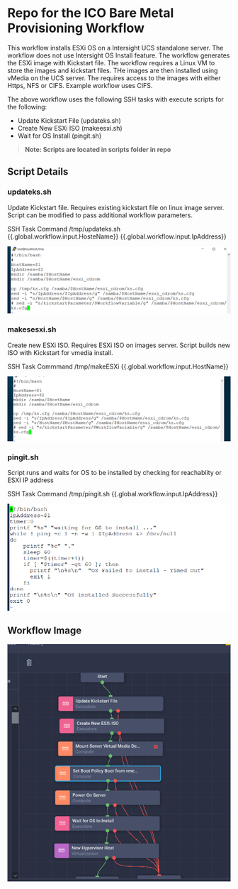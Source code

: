 # Repo for the ICO Bare Metal Provisioning Workflow

This workflow installs ESXi OS on a Intersight UCS standalone server. The workflow does not use Intersight OS Install feature. The workflow generates the ESXi image with Kickstart file. The workflow requires a Linux VM to store the images and kickstart files. THe images are then installed using vMedia on the UCS server. The requires access to the images with either Https, NFS or CIFS. Example workflow uses CIFS.    

The above workflow uses the following SSH tasks with execute scripts for the following:
 - Update Kickstart File (updateks.sh)
 - Create New ESXi ISO (makeesxi.sh)
 - Wait for OS Install (pingit.sh)  
 > **Note: Scripts are located in scripts folder in repo**


## Script Details

### updateks.sh
Update Kickstart file. Requires existing kickstart file on linux image server. Script can be modified to pass additional workflow parameters.

SSH Task Command  /tmp/updateks.sh {{.global.workflow.input.HosteName}} {{.global.workflow.input.IpAddress}}

![This is an image](images/updateks.PNG)


### makesesxi.sh
Create new ESXi ISO. Requires ESXi ISO on images server. Script builds new ISO with Kickstart for vmedia install.

SSH Task Commmand /tmp/makeESXi {{.global.workflow.input.HostName}}

![This is an image](images/marksesxi.PNG)


### pingit.sh
Script runs and waits for OS to be installed by checking for reachablity or ESXI IP address

SSH Task Command /tmp/pingit.sh {{.global.workflow.input.IpAddress}}

![This is an image](images/pingit.PNG)


## Workflow Image

![This is an image](images/workflow.PNG)

